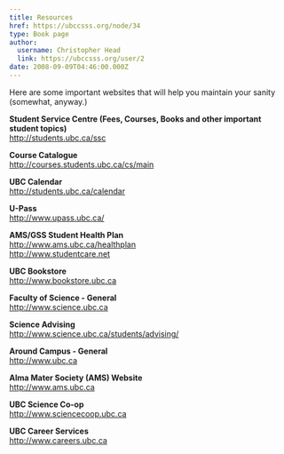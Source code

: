 ```yaml
---
title: Resources 
href: https://ubccsss.org/node/34
type: Book page
author:
  username: Christopher Head
  link: https://ubccsss.org/user/2
date: 2008-09-09T04:46:00.000Z
---
```


<div class="field field-name-body field-type-text-with-summary field-label-hidden"><div class="field-items"><div class="field-item even"><p>Here are some important websites that will help you maintain your sanity (somewhat, anyway.) </p>
<p><strong>Student Service Centre (Fees, Courses, Books and other important student topics) </strong><br>
<a href="http://students.ubc.ca/ssc">http://students.ubc.ca/ssc</a></p>
<p><strong>Course Catalogue </strong><br>
<a href="http://courses.students.ubc.ca/cs/main">http://courses.students.ubc.ca/cs/main</a></p>
<p><strong>UBC Calendar</strong><br>
<a href="http://students.ubc.ca/calendar/">http://students.ubc.ca/calendar</a></p>
<p><strong>U-Pass</strong><br>
<a href="http://www.upass.ubc.ca/">http://www.upass.ubc.ca/</a></p>
<!--break--><p><strong>AMS/GSS Student Health Plan</strong><br>
<a href="http://www.ams.ubc.ca/healthplan">http://www.ams.ubc.ca/healthplan</a><br>
<a href="http://www.studentcare.net/">http://www.studentcare.net</a></p>
<p><strong>UBC Bookstore</strong><br>
<a href="http://www.bookstore.ubc.ca/">http://www.bookstore.ubc.ca</a></p>
<p><strong>Faculty of Science - General</strong><br>
<a href="http://www.science.ubc.ca/">http://www.science.ubc.ca</a></p>
<p><strong>Science Advising</strong><br>
<a href="http://www.science.ubc.ca/students/advising/">http://www.science.ubc.ca/students/advising/</a></p>
<p><strong>Around Campus - General</strong><br>
<a href="http://www.ubc.ca/">http://www.ubc.ca</a></p>
<p><strong>Alma Mater Society (AMS) Website</strong><br>
<a href="http://www.ams.ubc.ca/">http://www.ams.ubc.ca</a></p>
<p><strong>UBC Science Co-op </strong><br>
<a href="http://www.sciencecoop.ubc.ca/">http://www.sciencecoop.ubc.ca</a></p>
<p><strong>UBC Career Services </strong><br>
<a href="http://www.careers.ubc.ca/">http://www.careers.ubc.ca</a></p>
</div></div></div>    <footer>
          </footer>